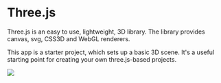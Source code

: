 # Three.js

Three.js is an easy to use, lightweight, 3D library. The library provides canvas, svg, CSS3D and WebGL renderers.

This app is a starter project, which sets up a basic 3D scene. It's a useful starting point for creating your own three.js-based projects.

![](https://cdn.glitch.com/b0a368de-1e93-4f40-a19c-954fc1743a98%2FthreeJsGIF.gif?1496785038297)
